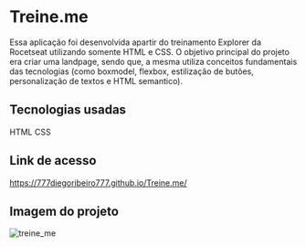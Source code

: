 # Treine.me
Essa aplicação foi desenvolvida apartir do treinamento Explorer da Rocetseat utilizando somente HTML e CSS. O objetivo principal do projeto era criar uma landpage, sendo que, a mesma utiliza conceitos fundamentais das tecnologias (como boxmodel, flexbox, estilização de butões, personalização de textos e HTML semantico).   

## Tecnologias usadas

HTML
CSS

## Link de acesso

https://777diegoribeiro777.github.io/Treine.me/

## Imagem do projeto

![treine_me](https://user-images.githubusercontent.com/51891308/186675482-53ad2686-2680-4843-9803-02df2065cff8.png)
